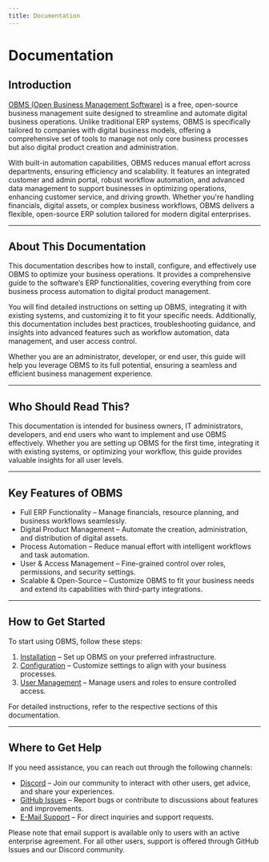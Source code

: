 ```yaml
---
title: Documentation
---
```


# Documentation

## Introduction
[OBMS (Open Business Management Software)](https://obms.one) is a free, open-source business management suite designed to streamline and automate digital business operations. Unlike traditional ERP systems, OBMS is specifically tailored to companies with digital business models, offering a comprehensive set of tools to manage not only core business processes but also digital product creation and administration.

With built-in automation capabilities, OBMS reduces manual effort across departments, ensuring efficiency and scalability. It features an integrated customer and admin portal, robust workflow automation, and advanced data management to support businesses in optimizing operations, enhancing customer service, and driving growth. Whether you're handling financials, digital assets, or complex business workflows, OBMS delivers a flexible, open-source ERP solution tailored for modern digital enterprises.

---

## About This Documentation

This documentation describes how to install, configure, and effectively use OBMS to optimize your business operations. It provides a comprehensive guide to the software’s ERP functionalities, covering everything from core business process automation to digital product management.

You will find detailed instructions on setting up OBMS, integrating it with existing systems, and customizing it to fit your specific needs. Additionally, this documentation includes best practices, troubleshooting guidance, and insights into advanced features such as workflow automation, data management, and user access control.

Whether you are an administrator, developer, or end user, this guide will help you leverage OBMS to its full potential, ensuring a seamless and efficient business management experience.

---

## Who Should Read This?

This documentation is intended for business owners, IT administrators, developers, and end users who want to implement and use OBMS effectively. Whether you are setting up OBMS for the first time, integrating it with existing systems, or optimizing your workflow, this guide provides valuable insights for all user levels.

---

## Key Features of OBMS

- Full ERP Functionality – Manage financials, resource planning, and business workflows seamlessly.
- Digital Product Management – Automate the creation, administration, and distribution of digital assets.
- Process Automation – Reduce manual effort with intelligent workflows and task automation.
- User & Access Management – Fine-grained control over roles, permissions, and security settings.
- Scalable & Open-Source – Customize OBMS to fit your business needs and extend its capabilities with third-party integrations.

---

## How to Get Started

To start using OBMS, follow these steps:

1. [Installation](/docs/getting-started/prerequisites) – Set up OBMS on your preferred infrastructure.
2. [Configuration](/docs/getting-started/configuration) – Customize settings to align with your business processes.
3. [User Management](/docs/admin_guide/user_management) – Manage users and roles to ensure controlled access.

For detailed instructions, refer to the respective sections of this documentation.

---

## Where to Get Help

If you need assistance, you can reach out through the following channels:

- [Discord](https://discord.gg/EZPkVqpvy9) – Join our community to interact with other users, get advice, and share your experiences.
- [GitHub Issues](https://github.com/OBMS-Open-Business-Management-Software/core/issues) – Report bugs or contribute to discussions about features and improvements.
- [E-Mail Support](mailto:helpdesk@obms.one) – For direct inquiries and support requests.

Please note that email support is available only to users with an active enterprise agreement. For all other users, support is offered through GitHub Issues and our Discord community.